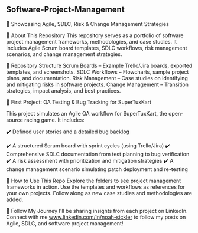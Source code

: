 ## Software-Project-Management
🚀 Showcasing Agile, SDLC, Risk & Change Management Strategies

📌 About This Repository
This repository serves as a portfolio of software project management frameworks, methodologies, and case studies. It includes Agile Scrum board templates, SDLC workflows, risk management scenarios, and change management strategies.

📂 Repository Structure
Scrum Boards – Example Trello/Jira boards, exported templates, and screenshots.
SDLC Workflows – Flowcharts, sample project plans, and documentation.
Risk Management – Case studies on identifying and mitigating risks in software projects.
Change Management – Transition strategies, impact analysis, and best practices.

📌 First Project: QA Testing & Bug Tracking for SuperTuxKart

This project simulates an Agile QA workflow for SuperTuxKart, the open-source racing game. It includes:

✔️ Defined user stories and a detailed bug backlog

✔️ A structured Scrum board with sprint cycles (using Trello/Jira)
✔️ Comprehensive SDLC documentation from test planning to bug verification
✔️ A risk assessment with prioritization and mitigation strategies
✔️ A change management scenario simulating patch deployment and re-testing

🚀 How to Use This Repo
Explore the folders to see project management frameworks in action.
Use the templates and workflows as references for your own projects.
Follow along as new case studies and methodologies are added.

📢 Follow My Journey
I'll be sharing insights from each project on LinkedIn. Connect with me www.linkedin.com/in/noah-sickler to follow my posts on Agile, SDLC, and software project management!
